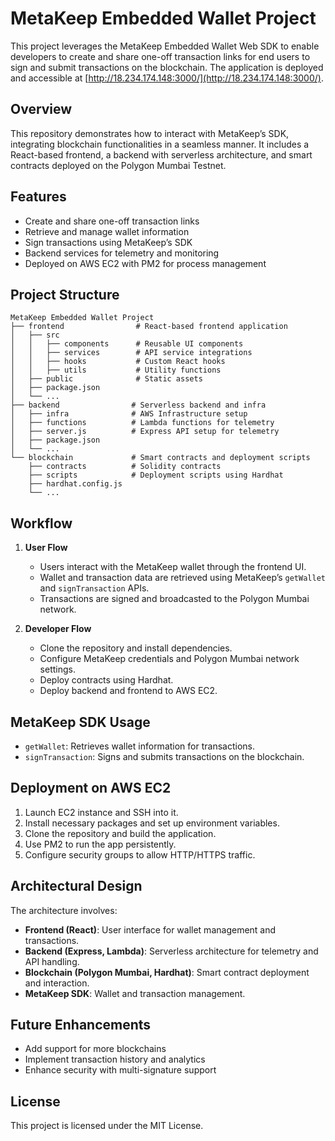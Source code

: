 # MetaKeep Embedded Wallet Project

This project leverages the MetaKeep Embedded Wallet Web SDK to enable developers to create and share one-off transaction links for end users to sign and submit transactions on the blockchain. The application is deployed and accessible at [http://18.234.174.148:3000/](http://18.234.174.148:3000/).

## Overview
This repository demonstrates how to interact with MetaKeep’s SDK, integrating blockchain functionalities in a seamless manner. It includes a React-based frontend, a backend with serverless architecture, and smart contracts deployed on the Polygon Mumbai Testnet.

## Features
- Create and share one-off transaction links
- Retrieve and manage wallet information
- Sign transactions using MetaKeep’s SDK
- Backend services for telemetry and monitoring
- Deployed on AWS EC2 with PM2 for process management

## Project Structure
```
MetaKeep Embedded Wallet Project
├── frontend                # React-based frontend application
│   ├── src
│   │   ├── components      # Reusable UI components
│   │   ├── services        # API service integrations
│   │   ├── hooks           # Custom React hooks
│   │   ├── utils           # Utility functions
│   ├── public              # Static assets
│   ├── package.json
│   └── ...
├── backend                # Serverless backend and infra
│   ├── infra              # AWS Infrastructure setup
│   ├── functions          # Lambda functions for telemetry
│   ├── server.js          # Express API setup for telemetry
│   ├── package.json
│   └── ...
└── blockchain             # Smart contracts and deployment scripts
    ├── contracts          # Solidity contracts
    ├── scripts            # Deployment scripts using Hardhat
    ├── hardhat.config.js
    └── ...
```

## Workflow
1. **User Flow**
   - Users interact with the MetaKeep wallet through the frontend UI.
   - Wallet and transaction data are retrieved using MetaKeep’s `getWallet` and `signTransaction` APIs.
   - Transactions are signed and broadcasted to the Polygon Mumbai network.

2. **Developer Flow**
   - Clone the repository and install dependencies.
   - Configure MetaKeep credentials and Polygon Mumbai network settings.
   - Deploy contracts using Hardhat.
   - Deploy backend and frontend to AWS EC2.

## MetaKeep SDK Usage
- `getWallet`: Retrieves wallet information for transactions.
- `signTransaction`: Signs and submits transactions on the blockchain.

## Deployment on AWS EC2
1. Launch EC2 instance and SSH into it.
2. Install necessary packages and set up environment variables.
3. Clone the repository and build the application.
4. Use PM2 to run the app persistently.
5. Configure security groups to allow HTTP/HTTPS traffic.

## Architectural Design
The architecture involves:
- **Frontend (React)**: User interface for wallet management and transactions.
- **Backend (Express, Lambda)**: Serverless architecture for telemetry and API handling.
- **Blockchain (Polygon Mumbai, Hardhat)**: Smart contract deployment and interaction.
- **MetaKeep SDK**: Wallet and transaction management.

## Future Enhancements
- Add support for more blockchains
- Implement transaction history and analytics
- Enhance security with multi-signature support

## License
This project is licensed under the MIT License.

